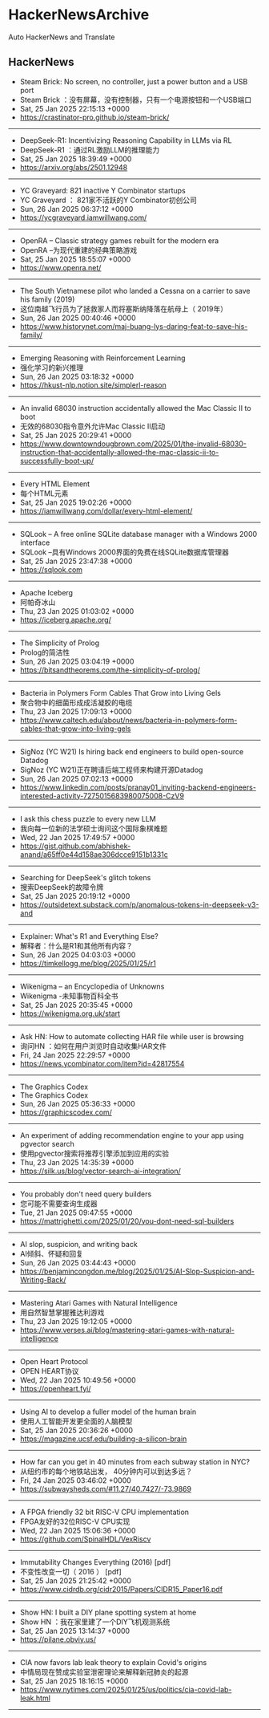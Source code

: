 # HackerNewsArchive
Auto HackerNews and Translate

## HackerNews
* Steam Brick: No screen, no controller, just a power button and a USB port
* Steam Brick ：没有屏幕，没有控制器，只有一个电源按钮和一个USB端口
* Sat, 25 Jan 2025 22:15:13 +0000
* https://crastinator-pro.github.io/steam-brick/
----
* DeepSeek-R1: Incentivizing Reasoning Capability in LLMs via RL
* DeepSeek-R1 ：通过RL激励LLM的推理能力
* Sat, 25 Jan 2025 18:39:49 +0000
* https://arxiv.org/abs/2501.12948
----
* YC Graveyard: 821 inactive Y Combinator startups
* YC Graveyard ： 821家不活跃的Y Combinator初创公司
* Sun, 26 Jan 2025 06:37:12 +0000
* https://ycgraveyard.iamwillwang.com/
----
* OpenRA – Classic strategy games rebuilt for the modern era
* OpenRA –为现代重建的经典策略游戏
* Sat, 25 Jan 2025 18:55:07 +0000
* https://www.openra.net/
----
* The South Vietnamese pilot who landed a Cessna on a carrier to save his family (2019)
* 这位南越飞行员为了拯救家人而将塞斯纳降落在航母上（ 2019年）
* Sun, 26 Jan 2025 00:40:46 +0000
* https://www.historynet.com/maj-buang-lys-daring-feat-to-save-his-family/
----
* Emerging Reasoning with Reinforcement Learning
* 强化学习的新兴推理
* Sun, 26 Jan 2025 03:18:32 +0000
* https://hkust-nlp.notion.site/simplerl-reason
----
* An invalid 68030 instruction accidentally allowed the Mac Classic II to boot
* 无效的68030指令意外允许Mac Classic II启动
* Sat, 25 Jan 2025 20:29:41 +0000
* https://www.downtowndougbrown.com/2025/01/the-invalid-68030-instruction-that-accidentally-allowed-the-mac-classic-ii-to-successfully-boot-up/
----
* Every HTML Element
* 每个HTML元素
* Sat, 25 Jan 2025 19:02:26 +0000
* https://iamwillwang.com/dollar/every-html-element/
----
* SQLook – A free online SQLite database manager with a Windows 2000 interface
* SQLook –具有Windows 2000界面的免费在线SQLite数据库管理器
* Sat, 25 Jan 2025 23:47:38 +0000
* https://sqlook.com
----
* Apache Iceberg
* 阿帕奇冰山
* Thu, 23 Jan 2025 01:03:02 +0000
* https://iceberg.apache.org/
----
* The Simplicity of Prolog
* Prolog的简洁性
* Sun, 26 Jan 2025 03:04:19 +0000
* https://bitsandtheorems.com/the-simplicity-of-prolog/
----
* Bacteria in Polymers Form Cables That Grow into Living Gels
* 聚合物中的细菌形成成活凝胶的电缆
* Thu, 23 Jan 2025 17:09:13 +0000
* https://www.caltech.edu/about/news/bacteria-in-polymers-form-cables-that-grow-into-living-gels
----
* SigNoz (YC W21) Is hiring back end engineers to build open-source Datadog
* SigNoz (YC W21)正在聘请后端工程师来构建开源Datadog
* Sun, 26 Jan 2025 07:02:13 +0000
* https://www.linkedin.com/posts/pranay01_inviting-backend-engineers-interested-activity-7275015683980075008-CzV9
----
* I ask this chess puzzle to every new LLM
* 我向每一位新的法学硕士询问这个国际象棋难题
* Wed, 22 Jan 2025 17:49:57 +0000
* https://gist.github.com/abhishek-anand/a65ff0e44d158ae306dcce9151b1331c
----
* Searching for DeepSeek's glitch tokens
* 搜索DeepSeek的故障令牌
* Sat, 25 Jan 2025 20:19:12 +0000
* https://outsidetext.substack.com/p/anomalous-tokens-in-deepseek-v3-and
----
* Explainer: What's R1 and Everything Else?
* 解释者：什么是R1和其他所有内容？
* Sun, 26 Jan 2025 04:03:03 +0000
* https://timkellogg.me/blog/2025/01/25/r1
----
* Wikenigma – an Encyclopedia of Unknowns
* Wikenigma -未知事物百科全书
* Sat, 25 Jan 2025 20:35:45 +0000
* https://wikenigma.org.uk/start
----
* Ask HN: How to automate collecting HAR file while user is browsing
* 询问HN ：如何在用户浏览时自动收集HAR文件
* Fri, 24 Jan 2025 22:29:57 +0000
* https://news.ycombinator.com/item?id=42817554
----
* The Graphics Codex
* The Graphics Codex
* Sun, 26 Jan 2025 05:36:33 +0000
* https://graphicscodex.com/
----
* An experiment of adding recommendation engine to your app using pgvector search
* 使用pgvector搜索将推荐引擎添加到应用的实验
* Thu, 23 Jan 2025 14:35:39 +0000
* https://silk.us/blog/vector-search-ai-integration/
----
* You probably don't need query builders
* 您可能不需要查询生成器
* Tue, 21 Jan 2025 09:47:55 +0000
* https://mattrighetti.com/2025/01/20/you-dont-need-sql-builders
----
* AI slop, suspicion, and writing back
* AI倾斜、怀疑和回复
* Sun, 26 Jan 2025 03:44:43 +0000
* https://benjamincongdon.me/blog/2025/01/25/AI-Slop-Suspicion-and-Writing-Back/
----
* Mastering Atari Games with Natural Intelligence
* 用自然智慧掌握雅达利游戏
* Thu, 23 Jan 2025 19:12:05 +0000
* https://www.verses.ai/blog/mastering-atari-games-with-natural-intelligence
----
* Open Heart Protocol
* OPEN HEART协议
* Wed, 22 Jan 2025 10:49:56 +0000
* https://openheart.fyi/
----
* Using AI to develop a fuller model of the human brain
* 使用人工智能开发更全面的人脑模型
* Sat, 25 Jan 2025 20:36:26 +0000
* https://magazine.ucsf.edu/building-a-silicon-brain
----
* How far can you get in 40 minutes from each subway station in NYC?
* 从纽约市的每个地铁站出发， 40分钟内可以到达多远？
* Fri, 24 Jan 2025 03:46:02 +0000
* https://subwaysheds.com/#11.27/40.7427/-73.9869
----
* A FPGA friendly 32 bit RISC-V CPU implementation
* FPGA友好的32位RISC-V CPU实现
* Wed, 22 Jan 2025 15:06:36 +0000
* https://github.com/SpinalHDL/VexRiscv
----
* Immutability Changes Everything (2016) [pdf]
* 不变性改变一切（ 2016 ） [pdf]
* Sat, 25 Jan 2025 21:25:42 +0000
* https://www.cidrdb.org/cidr2015/Papers/CIDR15_Paper16.pdf
----
* Show HN: I built a DIY plane spotting system at home
* Show HN ：我在家里建了一个DIY飞机观测系统
* Sat, 25 Jan 2025 13:14:37 +0000
* https://pilane.obviy.us/
----
* CIA now favors lab leak theory to explain Covid's origins
* 中情局现在赞成实验室泄密理论来解释新冠肺炎的起源
* Sat, 25 Jan 2025 18:16:15 +0000
* https://www.nytimes.com/2025/01/25/us/politics/cia-covid-lab-leak.html
----

